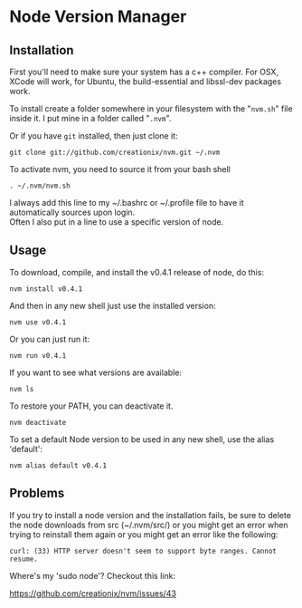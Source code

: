# Node Version Manager

## Installation

First you'll need to make sure your system has a c++ compiler.  For OSX, XCode will work, for Ubuntu, the build-essential and libssl-dev packages work.

To install create a folder somewhere in your filesystem with the "`nvm.sh`" file inside it.  I put mine in a folder called "`.nvm`".

Or if you have `git` installed, then just clone it:

    git clone git://github.com/creationix/nvm.git ~/.nvm

To activate nvm, you need to source it from your bash shell

    . ~/.nvm/nvm.sh

I always add this line to my ~/.bashrc or ~/.profile file to have it automatically sources upon login.   
Often I also put in a line to use a specific version of node.
    
## Usage

To download, compile, and install the v0.4.1 release of node, do this:

    nvm install v0.4.1

And then in any new shell just use the installed version:

    nvm use v0.4.1

Or you can just run it:

    nvm run v0.4.1

If you want to see what versions are available:

    nvm ls

To restore your PATH, you can deactivate it.

    nvm deactivate

To set a default Node version to be used in any new shell, use the alias 'default':

    nvm alias default v0.4.1

## Problems

If you try to install a node version and the installation fails, be sure to delete the node downloads from src (~/.nvm/src/) or you might get an error when trying to reinstall them again or you might get an error like the following:
    
    curl: (33) HTTP server doesn't seem to support byte ranges. Cannot resume.

Where's my 'sudo node'? Checkout this link:
    
https://github.com/creationix/nvm/issues/43

